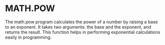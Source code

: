 # MATH.POW
The math.pow program calculates the power of a number by raising a base to an exponent. It takes two arguments: the base and the exponent, and returns the result. This function helps in performing exponential calculations easily in programming.
